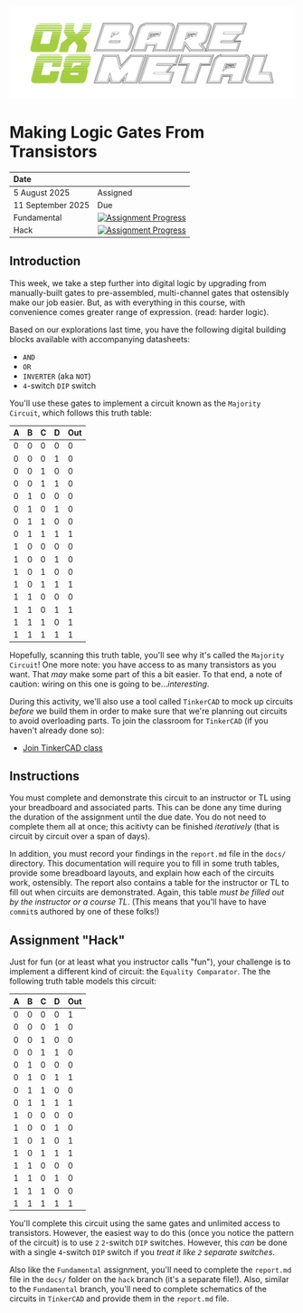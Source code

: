 ![Vector art of 200 in hex, subtitle of course: Bare Metal in pale green and printer's black](https://raw.githubusercontent.com/allegheny-college-cmpsc-200-fall-2024/course-materials/media/images/CMPSC%20-%200xC8%20Banner.png)

# Making Logic Gates From Transistors

| Date              |           |
|:------------------|:----------|
| 5 August 2025   | Assigned  |
| 11 September 2025  | Due       |
| Fundamental            | [![Assignment Progress](../../actions/workflows/main.yml/badge.svg?branch=main)](../../actions/workflows/main.yml) |
| Hack                   | [![Assignment Progress](../../actions/workflows/hack.yml/badge.svg?branch=hack)](../../actions/workflows/hack.yml) |

## Introduction

This week, we take a step further into digital logic by upgrading from manually-built gates to pre-assembled, multi-channel gates
that ostensibly make our job easier. But, as with everything in this course, with convenience comes greater range of expression.
(read: harder logic).

Based on our explorations last time, you have the following digital building blocks available with accompanying datasheets:

* `AND`
* `OR`
* `INVERTER` (aka `NOT`)
* `4`-switch `DIP` switch

You'll use these gates to implement a circuit known as the `Majority Circuit`, which follows this truth table:

|A|B|C|D|Out|
|-|-|-|-|---|
|0|0|0|0|0  |
|0|0|0|1|0  |
|0|0|1|0|0  |
|0|0|1|1|0  |
|0|1|0|0|0  |
|0|1|0|1|0  |
|0|1|1|0|0  |
|0|1|1|1|1  |
|1|0|0|0|0  |
|1|0|0|1|0  |
|1|0|1|0|0  |
|1|0|1|1|1  |
|1|1|0|0|0  |
|1|1|0|1|1  |
|1|1|1|0|1  |
|1|1|1|1|1  |

Hopefully, scanning this truth table, you'll see why it's called the `Majority Circuit`! One more note: you have access to as many
transistors as you want. That _may_ make some part of this a bit easier. To that end, a note of caution: wiring on this one is going
to be..._interesting_.

During this activity, we'll also use a tool called `TinkerCAD` to mock up circuits _before_ we build them in order to make sure that
we're planning out circuits to avoid overloading parts. To join the classroom for `TinkerCAD` (if you haven't already done so):

* [Join TinkerCAD class](https://www.tinkercad.com/joinclass/YCRGKSAJQ)

## Instructions

You must complete and demonstrate this circuit to  an instructor or TL using your breadboard and associated parts. This 
can be done any time during the duration of the assignment until the due date. You do not need to complete them all at once; this acitivty
can be finished _iteratively_ (that is circuit by circuit over a span of days).

In addition, you must record your findings in the `report.md` file in the `docs/` directory. This documentation will require you to fill
in some truth tables, provide some breadboard layouts, and explain how each of the circuits work, ostensibly. The report also contains
a table for the instructor or TL to fill out when circuits are demonstrated. Again, this table _must be filled out by the instructor
or a course TL_. (This means that you'll have to have `commit`s authored by one of these folks!)

## Assignment "Hack"

Just for fun (or at least what you instructor calls "fun"), your challenge is to implement a different kind of circuit: the `Equality Comparator`.
The the following truth table models this circuit:

|A|B|C|D|Out|
|-|-|-|-|---|
|0|0|0|0|1  |
|0|0|0|1|0  |
|0|0|1|0|0  |
|0|0|1|1|0  |
|0|1|0|0|0  |
|0|1|0|1|1  |
|0|1|1|0|0  |
|0|1|1|1|1  |
|1|0|0|0|0  |
|1|0|0|1|0  |
|1|0|1|0|1  |
|1|0|1|1|1  |
|1|1|0|0|0  |
|1|1|0|1|0  |
|1|1|1|0|0  |
|1|1|1|1|1  |

You'll complete this circuit using the same gates and unlimited access to transistors. However, the easiest way to do this (once you notice the
pattern of the circuit) is to use `2` `2`-switch `DIP` switches. However, this _can_ be done with a single `4`-switch `DIP` switch if you
_treat it like `2` separate switches_.

Also like the `Fundamental` assignment, you'll need to complete the `report.md` file in the `docs/` folder on the `hack` branch (it's a separate
file!). Also, similar to the `Fundamental` branch, you'll need to complete schematics of the circuits in `TinkerCAD` and provide them in the
`report.md` file.
